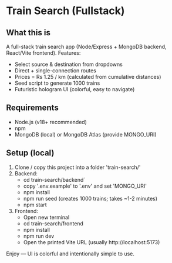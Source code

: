 # Train Search (Fullstack)

## What this is
A full-stack train search app (Node/Express + MongoDB backend, React/Vite frontend).
Features:
- Select source & destination from dropdowns
- Direct + single-connection routes
- Prices = Rs 1.25 / km (calculated from cumulative distances)
- Seed script to generate 1000 trains
- Futuristic hologram UI (colorful, easy to navigate)

## Requirements
- Node.js (v18+ recommended)
- npm
- MongoDB (local) or MongoDB Atlas (provide MONGO_URI)

## Setup (local)
1. Clone / copy this project into a folder 'train-search/'
2. Backend:
   - cd train-search/backend`
   - copy '.env.example' to '.env' and set 'MONGO_URI'
   - npm install
   - npm run seed  (creates 1000 trains; takes ~1-2 minutes)
   - npm start
3. Frontend:
   - Open new terminal
   - cd train-search/frontend
   - npm install
   - npm run dev
   - Open the printed Vite URL (usually http://localhost:5173)

Enjoy — UI is colorful and intentionally simple to use.
